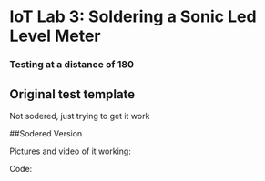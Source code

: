 # IoT Lab 3: Soldering a Sonic Led Level Meter
### Testing at a distance of 180

## Original test template
Not sodered, just trying to get it work



##Sodered Version

  Pictures and video of it working:
    


    
  Code:
    
